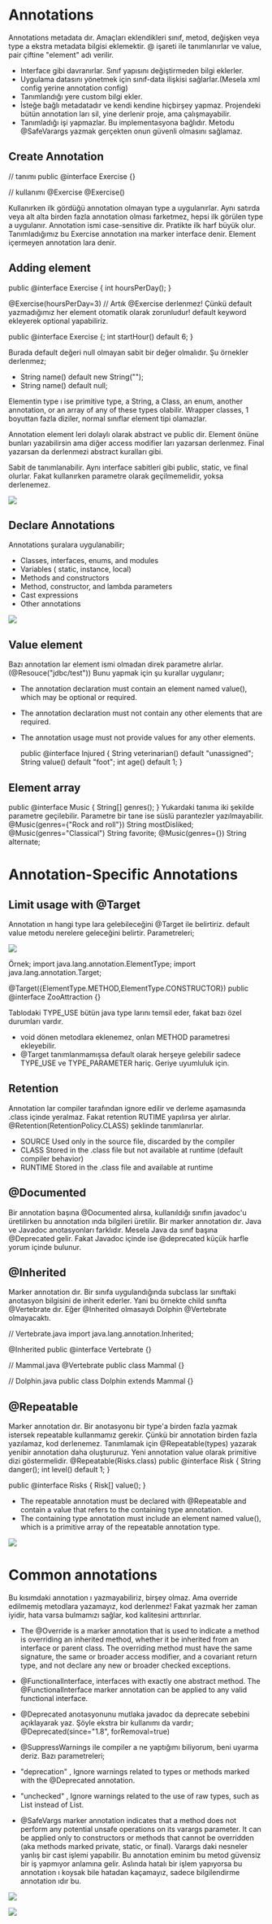 # Annotations
Annotations metadata dır. Amaçları eklendikleri sınıf, metod, değişken veya type a ekstra metadata bilgisi eklemektir. @ işareti ile tanımlanırlar ve value, pair çiftine "element" adı verilir. 
- Interface gibi davranırlar. Sınıf yapısını değiştirmeden bilgi eklerler.
- Uygulama datasını yönetmek için sınıf-data ilişkisi sağlarlar.(Mesela xml config yerine annotation config)
- Tanımlandığı yere custom bilgi ekler. 
- İsteğe bağlı metadatadır ve kendi kendine hiçbirşey yapmaz. Projendeki bütün annotation ları sil, yine derlenir proje, ama çalışmayabilir.
- Tanımladığı işi yapmazlar. Bu implementasyona bağlıdır. Metodu @SafeVarargs yazmak gerçekten onun güvenli olmasını sağlamaz.

## Create Annotation

// tanımı
public @interface Exercise {}

// kullanımı
@Exercise
@Exercise()

Kullanırken ilk gördüğü annotation olmayan type a uygulanırlar. Aynı satırda veya alt alta birden fazla annotation olması farketmez, hepsi ilk görülen type a uygulanır. Annotation ismi case-sensitive dir. Pratikte ilk harf büyük olur. Tanımladığımız bu Exercise annotation ına  marker interface denir. Element içermeyen annotation lara denir. 

## Adding element
public @interface Exercise {
   int hoursPerDay();
}

@Exercise(hoursPerDay=3)
// Artık @Exercise derlenmez! 
Çünkü default yazmadığımız her element otomatik olarak zorunludur! default keyword ekleyerek optional yapabiliriz. 

public @interface Exercise {;
   int startHour() default 6;
}

Burada default değeri null olmayan sabit bir değer olmalıdır. Şu örnekler derlenmez;
- String name() default new String("");
- String name() default null;  

Elementin type ı ise primitive type, a String, a Class, an enum, another annotation, or an array of any of these types olabilir. Wrapper classes, 1 boyuttan fazla diziler, normal sınıflar element tipi olamazlar. 

Annotation element leri dolaylı olarak abstract ve public dir. Element önüne bunları yazabilirsin ama diğer access modifier ları yazarsan derlenmez. Final yazarsan da derlenmezi abstract kuralları gibi. 

Sabit de tanımlanabilir. Aynı interface sabitleri gibi public, static, ve final olurlar. Fakat kullanırken parametre olarak geçilmemelidir, yoksa derlenemez.

![](media/create_annotation.png)

## Declare Annotations
Annotations şuralara uygulanabilir;

- Classes, interfaces, enums, and modules
- Variables ( static, instance, local)
- Methods and constructors
- Method, constructor, and lambda parameters
- Cast expressions
- Other annotations

![](media/annotation_declare.png)

## Value element
Bazı annotation lar element ismi olmadan direk parametre alırlar.(@Resouce("jdbc/test")) Bunu yapmak için şu kurallar uygulanır;
- The annotation declaration must contain an element named value(), which may be optional or required.
- The annotation declaration must not contain any other elements that are required.
- The annotation usage must not provide values for any other elements.

   public @interface Injured {
      String veterinarian() default "unassigned";
      String value() default "foot";
      int age() default 1;
   }

## Element array
public @interface Music {
   String[] genres();
}
Yukardaki tanıma iki şekilde parametre geçilebilir. Parametre bir tane ise süslü parantezler yazılmayabilir. 
   @Music(genres={"Rock and roll"}) String mostDisliked;
   @Music(genres="Classical") String favorite;
   @Music(genres={}) String alternate;

# Annotation-Specific Annotations

## Limit usage with @Target
Annotation ın hangi type lara gelebileceğini @Target ile belirtiriz. default value metodu nerelere geleceğini belirtir. Parametreleri;

![](media/target_params.png)

Örnek;
   import java.lang.annotation.ElementType;
   import java.lang.annotation.Target;

   @Target({ElementType.METHOD,ElementType.CONSTRUCTOR})
   public @interface ZooAttraction {}

Tablodaki TYPE_USE bütün java type larını temsil eder, fakat bazı özel durumları vardır.
- void dönen metodlara eklenemez, onları METHOD parametresi ekleyebilir. 
- @Target tanımlanmamışsa default olarak herşeye gelebilir sadece TYPE_USE ve TYPE_PARAMETER hariç. Geriye uyumluluk için.

## Retention
Annotation lar compiler tarafından ignore edilir ve derleme aşamasında .class içinde yeralmaz. Fakat retention RUTIME yapılırsa yer alırlar.
@Retention(RetentionPolicy.CLASS) şeklinde tanımlanırlar.

- SOURCE 	Used only in the source file, discarded by the compiler
- CLASS 	Stored in the .class file but not available at runtime (default compiler behavior)
- RUNTIME 	Stored in the .class file and available at runtime

## @Documented
Bir annotation başına @Documented alırsa, kullanıldığı sınıfın javadoc'u üretilirken bu annotation ında bilgileri üretilir. Bir marker annotation dır. Java ve Javadoc anotasyonları farklıdır. Mesela Java da sınıf başına @Deprecated gelir. Fakat Javadoc içinde ise @deprecated küçük harfle yorum içinde bulunur. 

## @Inherited
Marker annotation dır. Bir sınıfa uygulandığında subclass lar sınıftaki anotasyon bilgisini de inherit ederler. Yani bu örnekte child sınıfta @Vertebrate dır. Eğer @Inherited olmasaydı Dolphin @Vertebrate olmayacaktı.

// Vertebrate.java
import java.lang.annotation.Inherited;

@Inherited public @interface Vertebrate {} 

// Mammal.java
@Vertebrate public class Mammal {}

// Dolphin.java
public class Dolphin extends Mammal {}

## @Repeatable
Marker annotation dır. Bir anotasyonu bir type'a birden fazla yazmak istersek repeatable kullanmamız gerekir. Çünkü bir annotation birden fazla yazılamaz, kod derlenemez. Tanımlamak için @Repeatable(types) yazarak yenibir annotation daha oluştururuz. Yeni annotation value olarak primitive dizi göstermelidir. 
   @Repeatable(Risks.class)
   public @interface Risk {
      String danger();
      int level() default 1;
   }

   public @interface Risks {
      Risk[] value();
   }

- The repeatable annotation must be declared with @Repeatable and contain a value that refers to the containing type annotation.
- The containing type annotation must include an element named value(), which is a primitive array of the repeatable annotation type.

![](media/annotation_specific_annotations.png)

# Common annotations
Bu kısımdaki annotation ı yazmayabiliriz, birşey olmaz. Ama override edilmemiş metodlara yazamayız, kod derlenmez! Fakat yazmak her zaman iyidir, hata varsa bulmamızı sağlar, kod kalitesini arttırırlar. 

- The @Override is a marker annotation that is used to indicate a method is overriding an inherited method, whether it be inherited from an interface or parent class. The overriding method must have the same  signature, the same or broader access modifier, and a covariant return type, and not declare any new or broader checked exceptions. 

- @FunctionalInterface, interfaces with exactly one abstract method. The @FunctionalInterface marker annotation can be applied to any valid functional interface. 

- @Deprecated anotasyonunu mutlaka javadoc da deprecate sebebini açıklayarak yaz. Şöyle ekstra bir kullanımı da vardır; @Deprecated(since="1.8", forRemoval=true)

- @SuppressWarnings ile compiler a ne yaptığımı biliyorum, beni uyarma deriz. Bazı parametreleri;
 - "deprecation"  ,  Ignore warnings related to types or methods marked with the @Deprecated annotation.
 - "unchecked"    ,  Ignore warnings related to the use of raw types, such as List instead of List<String>.

- @SafeVargs marker annotation indicates that a method does not perform any potential unsafe operations on its varargs parameter. It can be applied only to constructors or methods that cannot be overridden (aka methods marked private, static, or final). Varargs daki nesneler yanlış bir cast işlemi yapabilir. Bu annotation eminim bu metod güvensiz bir iş yapmıyor anlamına gelir. Aslında hatalı bir işlem yapıyorsa bu annotation ı koysak bile hatadan kaçamayız, sadece bilgilendirme annotation ıdır bu.

![](media/common_annotations.png)

![](media/common_annotations_apply.png)


